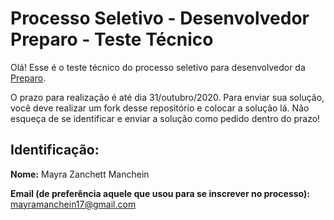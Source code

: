 # Processo Seletivo - Desenvolvedor Preparo - Teste Técnico

Olá! Esse é o teste técnico do processo seletivo para desenvolvedor da [Preparo](https://preparovc.com/).

O prazo para realização é até dia 31/outubro/2020. Para enviar sua solução, você deve realizar um fork desse repositório e colocar a solução lá. Não esqueça de se identificar e enviar a solução como pedido dentro do prazo!

## Identificação:

**Nome:** Mayra Zanchett Manchein

**Email (de preferência aquele que usou para se inscrever no processo):** mayramanchein17@gmail.com
